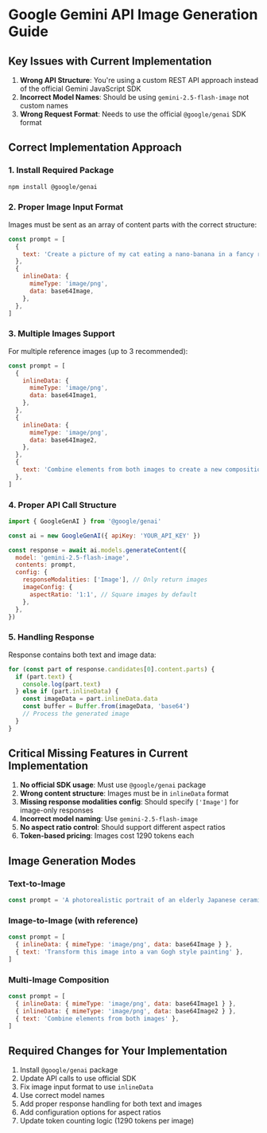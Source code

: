 # Google Gemini API Image Generation Guide

## Key Issues with Current Implementation

1. **Wrong API Structure**: You're using a custom REST API approach instead of the official Gemini JavaScript SDK
2. **Incorrect Model Names**: Should be using `gemini-2.5-flash-image` not custom names
3. **Wrong Request Format**: Needs to use the official `@google/genai` SDK format

## Correct Implementation Approach

### 1. Install Required Package

```bash
npm install @google/genai
```

### 2. Proper Image Input Format

Images must be sent as an array of content parts with the correct structure:

```javascript
const prompt = [
  {
    text: 'Create a picture of my cat eating a nano-banana in a fancy restaurant under the Gemini constellation',
  },
  {
    inlineData: {
      mimeType: 'image/png',
      data: base64Image,
    },
  },
]
```

### 3. Multiple Images Support

For multiple reference images (up to 3 recommended):

```javascript
const prompt = [
  {
    inlineData: {
      mimeType: 'image/png',
      data: base64Image1,
    },
  },
  {
    inlineData: {
      mimeType: 'image/png',
      data: base64Image2,
    },
  },
  {
    text: 'Combine elements from both images to create a new composition',
  },
]
```

### 4. Proper API Call Structure

```javascript
import { GoogleGenAI } from '@google/genai'

const ai = new GoogleGenAI({ apiKey: 'YOUR_API_KEY' })

const response = await ai.models.generateContent({
  model: 'gemini-2.5-flash-image',
  contents: prompt,
  config: {
    responseModalities: ['Image'], // Only return images
    imageConfig: {
      aspectRatio: '1:1', // Square images by default
    },
  },
})
```

### 5. Handling Response

Response contains both text and image data:

```javascript
for (const part of response.candidates[0].content.parts) {
  if (part.text) {
    console.log(part.text)
  } else if (part.inlineData) {
    const imageData = part.inlineData.data
    const buffer = Buffer.from(imageData, 'base64')
    // Process the generated image
  }
}
```

## Critical Missing Features in Current Implementation

1. **No official SDK usage**: Must use `@google/genai` package
2. **Wrong content structure**: Images must be in `inlineData` format
3. **Missing response modalities config**: Should specify `['Image']` for image-only responses
4. **Incorrect model naming**: Use `gemini-2.5-flash-image`
5. **No aspect ratio control**: Should support different aspect ratios
6. **Token-based pricing**: Images cost 1290 tokens each

## Image Generation Modes

### Text-to-Image

```javascript
const prompt = 'A photorealistic portrait of an elderly Japanese ceramicist...'
```

### Image-to-Image (with reference)

```javascript
const prompt = [
  { inlineData: { mimeType: 'image/png', data: base64Image } },
  { text: 'Transform this image into a van Gogh style painting' },
]
```

### Multi-Image Composition

```javascript
const prompt = [
  { inlineData: { mimeType: 'image/png', data: base64Image1 } },
  { inlineData: { mimeType: 'image/png', data: base64Image2 } },
  { text: 'Combine elements from both images' },
]
```

## Required Changes for Your Implementation

1. Install `@google/genai` package
2. Update API calls to use official SDK
3. Fix image input format to use `inlineData`
4. Use correct model names
5. Add proper response handling for both text and images
6. Add configuration options for aspect ratios
7. Update token counting logic (1290 tokens per image)
